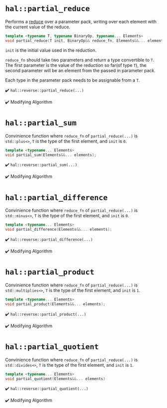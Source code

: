 # `hal::partial_reduce`

Performs a [reduce](reduce.md) over a parameter pack, writing over each
element with the current value of the reduce.

```cpp
template <typename T, typename BinaryOp, typename... Elements>
void partial_reduce(T init, BinaryOp&& reduce_fn, Elements&&... elements);
```

`init` is the initial value used in the reduction.

`reduce_fn` should take two parameters and return a type convertible to `T`. The
first parameter is the value of the reduction so far(of type `T`), the second
parameter will be an element from the passed in parameter pack.

Each type in the parameter pack needs to be assignable from a `T`.

:heavy_check_mark: `hal::reverse::partial_reduce(...)`

:heavy_check_mark: Modifying Algorithm

# `hal::partial_sum`

Convinience function where `reduce_fn` of `partial_reduce(...)` is
`std::plus<>`, `T` is the type of the first element, and `init` is `0`.

```cpp
template <typename... Elements>
void partial_sum(Elements&&... elements);
```

:heavy_check_mark: `hal::reverse::partial_sum(...)`

:heavy_check_mark: Modifying Algorithm

# `hal::partial_difference`

Convinience function where `reduce_fn` of `partial_reduce(...)` is
`std::minus<>`, `T` is the type of the first element, and `init` is `0`.

```cpp
template <typename... Elements>
void partial_difference(Elements&&... elements);
```

:heavy_check_mark: `hal::reverse::partial_difference(...)`

:heavy_check_mark: Modifying Algorithm

# `hal::partial_product`

Convinience function where `reduce_fn` of `partial_reduce(...)` is
`std::multiplies<>`, `T` is the type of the first element, and `init` is `1`.

```cpp
template <typename... Elements>
void partial_product(Elements&&... elements);
```

:heavy_check_mark: `hal::reverse::partial_product(...)`

:heavy_check_mark: Modifying Algorithm

# `hal::partial_quotient`

Convinience function where `reduce_fn` of `partial_reduce(...)` is
`std::divides<>`, `T` is the type of the first element, and `init` is `1`.

```cpp
template <typename... Elements>
void partial_quotient(Elements&&... elements)
```

:heavy_check_mark: `hal::reverse::partial_quotient(...)`

:heavy_check_mark: Modifying Algorithm
